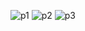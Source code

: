 ![p1](https://github.com/Filmon12345/Simple-React--Projects/assets/105017499/f0df9e4c-5b66-4f5f-9958-7d20671f20d0)
![p2](https://github.com/Filmon12345/Simple-React--Projects/assets/105017499/7066edaf-e1b0-491d-92db-6acfa5b7cdbe)
![p3](https://github.com/Filmon12345/Simple-React--Projects/assets/105017499/a9a357bb-ad6c-4263-89f9-eb397e1ab93f)
